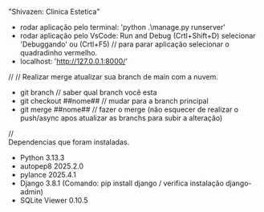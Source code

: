 ﻿  "Shivazen: Clinica Estetica"

* rodar aplicação pelo terminal: 'python .\manage.py runserver'
* rodar aplicação pelo VsCode: Run and Debug (Crtl+Shift+D) selecionar 'Debuggando' ou (Crtl+F5) 
    // para parar aplicação selecionar o quadradinho vermelho.
* localhost: 'http://127.0.0.1:8000/'

// // 
Realizar merge 
atualizar sua branch de main com a nuvem.
* git branch // saber qual branch você esta
* git checkout ##nome## // mudar para a branch principal
* git merge ##nome## // fazer o merge (não esquecer de realizar o push/async apos atualizar as branchs para subir a alteração)

//  
Dependencias que foram instaladas.
* Python 3.13.3
* autopep8 2025.2.0
* pylance 2025.4.1
* Django 3.8.1 (Comando: pip install django / verifica instalação django-admin)
* SQLite Viewer 0.10.5
